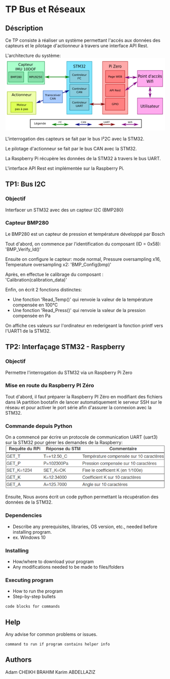 # TP Bus et Réseaux





## Déscription

Ce TP consiste à réaliser un système permettant l'accés aux données des capteurs et le pilotage d'actionneur à travers une interface API Rest.

L'architecture du système:
![architecture](https://github.com/CBAdamENSEA/TP-Bus-et-reseaux/blob/master/media/System_architecture.PNG)

L'interrogation des capteurs se fait par le bus I²2C avec la STM32.

Le pilotage d'actionneur se fait par le bus CAN avec la STM32.

La Raspberry Pi récupère les données de la STM32 à travers le bus UART.

L'interface API Rest est implémentée sur la Raspberry Pi.

## TP1: Bus I2C

### Objectif

Interfacer un STM32 avec des un capteur I2C (BMP280)

### Capteur BMP280

Le BMP280 est un capteur de pression et température développé par Bosch

Tout d'abord, on commence par l'identification du composant (ID = 0x58): 'BMP_Verify_Id()'

Ensuite on configure le capteur: mode normal, Pressure oversampling x16, Temperature oversampling x2: 'BMP_Config(bmp)'

Après, en effectue le calibrage du composant : 'Calibration(calibration_data)'

Enfin, on écrit 2 fonctions distinctes:
* Une fonction 'Read_Temp()' qui renvoie la valeur de la température compensée en 100°C
* Une fonction 'Read_Press()' qui renvoie la valeur de la pression compensée en Pa

On affiche ces valeurs sur l'ordinateur en rederigeant la fonction printf vers l'UART1 de la STM32.

## TP2: Interfaçage STM32 - Raspberry

### Objectif

Permettre l'interrogation du STM32 via un Raspberry Pi Zero

### Mise en route du Raspberry PI Zéro

Tout d'abord, il faut préparer la Raspberry PI Zéro en modifiant des fichiers dans lA partition bootafin de lancer 
automatiquement le serveur SSH sur le réseau et pour activer le port série afin d'assurer la connexion avec la STM32.

### Commande depuis Python

On a commencé par écrire un protocole de communication UART (uart3) sur la STM32 pour gérer les demandes de la Raspberry:
![architecture](https://github.com/CBAdamENSEA/TP-Bus-et-reseaux/blob/master/media/protocole.PNG)

Ensuite, Nous avons écrit un code python permettant la récupération des données de la STM32. 


























### Dependencies

* Describe any prerequisites, libraries, OS version, etc., needed before installing program.
* ex. Windows 10

### Installing

* How/where to download your program
* Any modifications needed to be made to files/folders

### Executing program

* How to run the program
* Step-by-step bullets
```
code blocks for commands
```

## Help

Any advise for common problems or issues.
```
command to run if program contains helper info
```

## Authors

Adam CHEIKH BRAHIM
Karim ABDELLAZIZ
